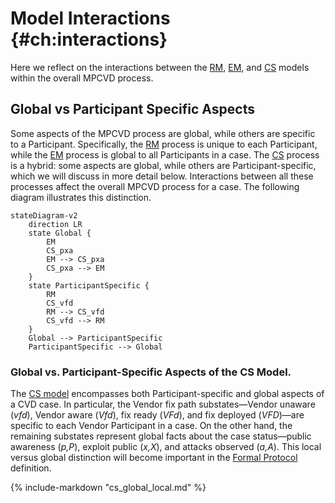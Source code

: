 # Model Interactions {#ch:interactions}

Here we reflect on the interactions between the [RM](../rm/), [EM](../em/), and [CS](../cs/) models within the
overall MPCVD process.

## Global vs Participant Specific Aspects

Some aspects of the MPCVD process are global, while others are specific to a
Participant. Specifically, the [RM](../rm/) process is unique to each Participant, while the
[EM](../em/) process is global to all Participants in a case.
The [CS](../cs/) process is a hybrid: some aspects are global, while others are
Participant-specific, which we will discuss in more detail below.
Interactions between all these processes affect the overall MPCVD process for a case. 
The following diagram illustrates this distinction.

```mermaid
stateDiagram-v2
    direction LR
    state Global {
        EM
        CS_pxa
        EM --> CS_pxa
        CS_pxa --> EM
    }
    state ParticipantSpecific {
        RM
        CS_vfd
        RM --> CS_vfd
        CS_vfd --> RM
    }
    Global --> ParticipantSpecific 
    ParticipantSpecific --> Global
```

### Global vs. Participant-Specific Aspects of the CS Model.

The [CS model](../cs/) encompasses both Participant-specific and global aspects of a
CVD case. In particular, the Vendor fix path substates&mdash;Vendor unaware (_vfd_),
Vendor aware (_Vfd_), fix ready (_VFd_), and fix deployed (_VFD_)&mdash;are
specific to each Vendor Participant in a case. On the other hand, the
remaining substates represent global facts about the case
status&mdash;public awareness (_p,P_), exploit public (_x,X_), and attacks
observed (_a,A_). This local versus global distinction will become
important in the [Formal Protocol](../../formal_protocol/) definition.

{% include-markdown "cs_global_local.md" %}


